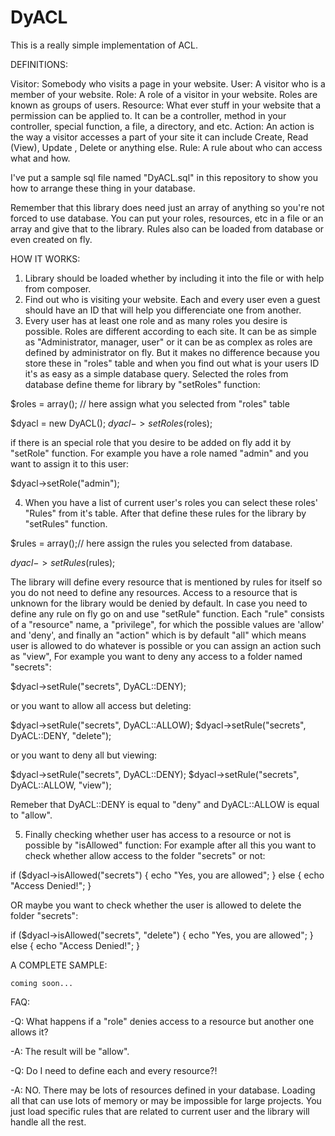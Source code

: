 DyACL
=====

This is a really simple implementation of ACL.

DEFINITIONS:

Visitor: Somebody who visits a page in your website.
User: A visitor who is a member of your website.
Role: A role of a visitor in your website. Roles are known as groups of users.
Resource: What ever stuff in your website that a permission can be applied to.
It can be a controller, method in your controller, special function, a file, a directory,
and etc.
Action: An action is the way a visitor accesses a part of your site it can include Create,
Read (View), Update , Delete or anything else.
Rule: A rule about who can access what and how.

I've put a sample sql file named "DyACL.sql" in this repository to show you how to arrange
these thing in your database.

Remember that this library does need just an array of anything so you're not forced to use
database. You can put your roles, resources, etc in a file or an array and give that to the
library. Rules also can be loaded from database or even created on fly.

HOW IT WORKS:

1. Library should be loaded whether by including it into the file or with help from
composer.
2. Find out who is visiting your website. Each and every user even a guest should have an
ID that will help you differenciate one from another.
3. Every user has at least one role and as many roles you desire is possible. Roles are
different according to each site. It can be as simple as "Administrator, manager, user" or
it can be as complex as roles are defined by administrator on fly. But it makes no
difference because you store these in "roles" table and when you find out what is your
users ID it's as easy as a simple database query. Selected the roles from database define
theme for library by "setRoles" function:

$roles = array(); // here assign what you selected from "roles" table

$dyacl = new DyACL();
$dyacl->setRoles($roles);

if there is an special role that you desire to be added on fly add it by "setRole" function.
For example you have a role named "admin" and you want to assign it to this user:

$dyacl->setRole("admin");

4. When you have a list of current user's roles you can select these roles' "Rules" from
it's table. After that define these rules for the library by "setRules" function.

$rules = array();// here assign the rules you selected from database.

$dyacl->setRules($rules);

The library will define every resource that is mentioned by rules for itself so you do
not need to define any resources. Access to a resource that is unknown for the library
would be denied by default. In case you need to define any rule on fly go on and use
"setRule" function. Each "rule" consists of a "resource" name, a "privilege", for which
the possible values are 'allow' and 'deny', and finally an "action" which is by default
"all" which means user is allowed to do whatever is possible or you can assign an
action such as "view",
For example you want to deny any access to a folder named "secrets":

$dyacl->setRule("secrets", DyACL::DENY);

or you want to allow all access but deleting:

$dyacl->setRule("secrets", DyACL::ALLOW);
$dyacl->setRule("secrets", DyACL::DENY, "delete");

or you want to deny all but viewing:

$dyacl->setRule("secrets", DyACL::DENY);
$dyacl->setRule("secrets", DyACL::ALLOW, "view");

Remeber that DyACL::DENY is equal to "deny" and DyACL::ALLOW is equal to "allow".

5. Finally checking whether user has access to a resource or not is possible by "isAllowed"
function:
For example after all this you want to check whether allow access to the folder "secrets"
or not:

if ($dyacl->isAllowed("secrets") {
    echo "Yes, you are allowed";
}
else {
    echo "Access Denied!";
}

OR maybe you want to check whether the user is allowed to delete the folder "secrets":

if ($dyacl->isAllowed("secrets", "delete") {
    echo "Yes, you are allowed";
}
else {
    echo "Access Denied!";
}

A COMPLETE SAMPLE:

    coming soon...

FAQ:

-Q: What happens if a "role" denies access to a resource but another one allows it?

-A: The result will be "allow".


-Q: Do I need to define each and every resource?!

-A: NO. There may be lots of resources defined in your database. Loading all that can
use lots of memory or may be impossible for large projects. You just load specific rules
that are related to current user and the library will handle all the rest.